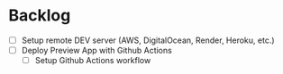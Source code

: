 # Backlog

- [ ] Setup remote DEV server (AWS, DigitalOcean, Render, Heroku, etc.)
- [ ] Deploy Preview App with Github Actions
  - [ ] Setup Github Actions workflow